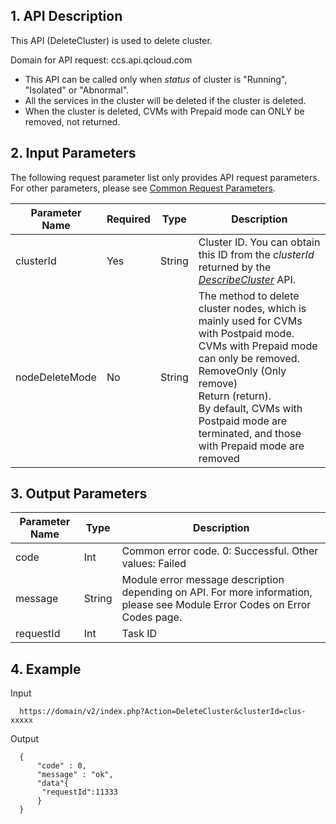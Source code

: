 ## 1. API Description
 
This API (DeleteCluster) is used to delete cluster.

Domain for API request: ccs.api.qcloud.com

* This API can be called only when *status* of cluster is "Running", "Isolated" or "Abnormal".
* All the services in the cluster will be deleted if the cluster is deleted.
* When the cluster is deleted, CVMs with Prepaid mode can ONLY be removed, not returned.


## 2. Input Parameters
The following request parameter list only provides API request parameters. For other parameters, please see [Common Request Parameters](https://www.qcloud.com/document/api/457/9463).

| Parameter Name | Required | Type | Description |
|---------|---------|---------|---------|
| clusterId   | Yes    | String | Cluster ID. You can obtain this ID from the *clusterId* returned by the [*DescribeCluster*](https://www.qcloud.com/document/api/457/9448) API.  |
| nodeDeleteMode | No | String| The method to delete cluster nodes, which is mainly used for CVMs with Postpaid mode. CVMs with Prepaid mode can only be removed. <br>RemoveOnly (Only remove)<br>Return (return). <br>By default, CVMs with Postpaid mode are terminated, and those with Prepaid mode are removed |


## 3. Output Parameters
 
| Parameter Name | Type | Description |
|---------|---------|---------|
| code | Int | Common error code. 0: Successful. Other values: Failed |
| message | String | Module error message description depending on API. For more information, please see Module Error Codes on Error Codes page. |
| requestId | Int | Task ID |

## 4. Example
Input

```
  https://domain/v2/index.php?Action=DeleteCluster&clusterId=clus-xxxxx
```
Output

```
  {
      "code" : 0,
      "message" : "ok",
      "data"{
       "requestId":11333
      }
  }

```
